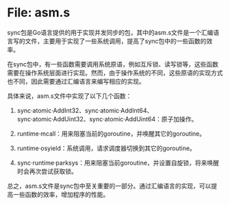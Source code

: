 # File: asm.s

sync包是Go语言提供的用于实现并发同步的包，其中的asm.s文件是一个汇编语言写的文件，主要用于实现了一些系统调用，提高了sync包中的一些函数的效率。

在sync包中，有一些函数需要调用系统原语，例如互斥锁、读写锁等，这些函数需要在操作系统层面进行实现。然而，由于操作系统的不同，这些原语的实现方式也不同，因此需要通过汇编语言来编写相应的实现。

具体来说，asm.s文件中实现了以下几个函数：

1. sync·atomic·AddInt32、sync·atomic·AddInt64、sync·atomic·AddUint32、sync·atomic·AddUint64：原子加操作。

2. runtime·mcall：用来阻塞当前的goroutine，并唤醒其它的goroutine。

3. runtime·osyield：系统调用，请求调度器切换到其它的goroutine。

4. sync·runtime·parksys：用来阻塞当前goroutine，并设置自旋锁，将来唤醒时会再次尝试获取锁。

总之，asm.s文件是sync包中至关重要的一部分。通过汇编语言的实现，可以提高一些函数的效率，增加程序的性能。

